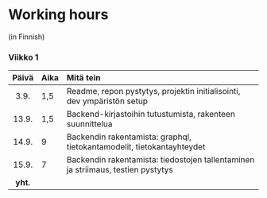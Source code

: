 # Working hours
(in Finnish)

### Viikko 1
| Päivä   | Aika  | Mitä tein  |
| :----:  |:----- | :-----     |
| 3.9.    | 1,5   | Readme, repon pystytys, projektin initialisointi, dev ympäristön setup |
| 13.9.   | 1,5   | Backend-kirjastoihin tutustumista, rakenteen suunnittelua |
| 14.9.   | 9     | Backendin rakentamista: graphql, tietokantamodelit, tietokantayhteydet |
| 15.9.   | 7     | Backendin rakentamista: tiedostojen tallentaminen ja striimaus, testien pystytys|
| **yht.**|       | | 
